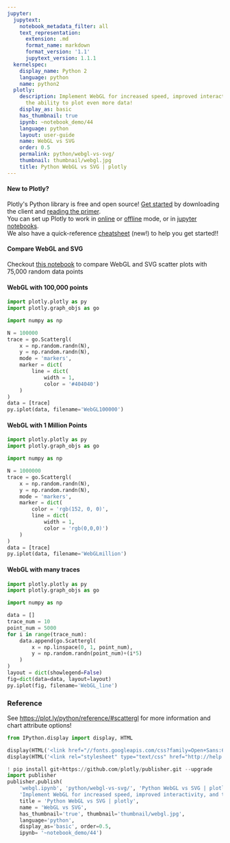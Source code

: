 ```yaml
---
jupyter:
  jupytext:
    notebook_metadata_filter: all
    text_representation:
      extension: .md
      format_name: markdown
      format_version: '1.1'
      jupytext_version: 1.1.1
  kernelspec:
    display_name: Python 2
    language: python
    name: python2
  plotly:
    description: Implement WebGL for increased speed, improved interactivity, and
      the ability to plot even more data!
    display_as: basic
    has_thumbnail: true
    ipynb: ~notebook_demo/44
    language: python
    layout: user-guide
    name: WebGL vs SVG
    order: 0.5
    permalink: python/webgl-vs-svg/
    thumbnail: thumbnail/webgl.jpg
    title: Python WebGL vs SVG | plotly
---
```


<!-- #region {"deletable": true, "editable": true} -->
#### New to Plotly?
Plotly's Python library is free and open source! [Get started](https://plot.ly/python/getting-started/) by downloading the client and [reading the primer](https://plot.ly/python/getting-started/).
<br>You can set up Plotly to work in [online](https://plot.ly/python/getting-started/#initialization-for-online-plotting) or [offline](https://plot.ly/python/getting-started/#initialization-for-offline-plotting) mode, or in [jupyter notebooks](https://plot.ly/python/getting-started/#start-plotting-online).
<br>We also have a quick-reference [cheatsheet](https://images.plot.ly/plotly-documentation/images/python_cheat_sheet.pdf) (new!) to help you get started!!
<!-- #endregion -->

<!-- #region {"deletable": true, "editable": true} -->
#### Compare WebGL and SVG
Checkout [this notebook](https://plot.ly/python/compare-webgl-svg) to compare WebGL and SVG scatter plots with 75,000 random data points
<!-- #endregion -->

<!-- #region {"deletable": true, "editable": true} -->
#### WebGL with 100,000  points
<!-- #endregion -->

```python deletable=true editable=true
import plotly.plotly as py
import plotly.graph_objs as go

import numpy as np

N = 100000
trace = go.Scattergl(
    x = np.random.randn(N),
    y = np.random.randn(N),
    mode = 'markers',
    marker = dict(
        line = dict(
            width = 1,
            color = '#404040')
    )
)
data = [trace]
py.iplot(data, filename='WebGL100000')
```

<!-- #region {"deletable": true, "editable": true} -->
#### WebGL with 1 Million Points
<!-- #endregion -->

```python deletable=true editable=true
import plotly.plotly as py
import plotly.graph_objs as go

import numpy as np

N = 1000000
trace = go.Scattergl(
    x = np.random.randn(N),
    y = np.random.randn(N),
    mode = 'markers',
    marker = dict(
        color = 'rgb(152, 0, 0)',
        line = dict(
            width = 1,
            color = 'rgb(0,0,0)')
    )
)
data = [trace]
py.iplot(data, filename='WebGLmillion')
```

<!-- #region {"deletable": true, "editable": true} -->
#### WebGL with many traces
<!-- #endregion -->

```python deletable=true editable=true
import plotly.plotly as py
import plotly.graph_objs as go

import numpy as np

data = []
trace_num = 10
point_num = 5000
for i in range(trace_num):
    data.append(go.Scattergl(
        x = np.linspace(0, 1, point_num),
        y = np.random.randn(point_num)+(i*5)
    )
)
layout = dict(showlegend=False)
fig=dict(data=data, layout=layout)
py.iplot(fig, filename='WebGL_line')
```

<!-- #region {"deletable": true, "editable": true} -->
### Reference
<!-- #endregion -->

<!-- #region {"deletable": true, "editable": true} -->
See https://plot.ly/python/reference/#scattergl for more information and chart attribute options!
<!-- #endregion -->

```python deletable=true editable=true
from IPython.display import display, HTML

display(HTML('<link href="//fonts.googleapis.com/css?family=Open+Sans:600,400,300,200|Inconsolata|Ubuntu+Mono:400,700" rel="stylesheet" type="text/css" />'))
display(HTML('<link rel="stylesheet" type="text/css" href="http://help.plot.ly/documentation/all_static/css/ipython-notebook-custom.css">'))

! pip install git+https://github.com/plotly/publisher.git --upgrade
import publisher
publisher.publish(
    'webgl.ipynb', 'python/webgl-vs-svg/', 'Python WebGL vs SVG | plotly',
    'Implement WebGL for increased speed, improved interactivity, and the ability to plot even more data!',
    title = 'Python WebGL vs SVG | plotly',
    name = 'WebGL vs SVG',
    has_thumbnail='true', thumbnail='thumbnail/webgl.jpg',
    language='python',
    display_as='basic', order=0.5,
    ipynb= '~notebook_demo/44')
```

```python deletable=true editable=true

```
